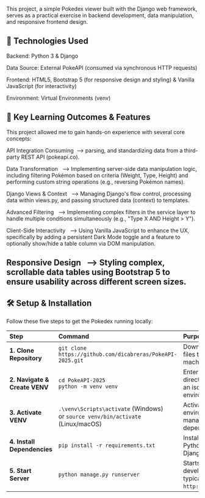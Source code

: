 This project, a simple Pokedex viewer built with the Django web framework, serves as a practical exercise in backend development, data manipulation, and responsive frontend design.

🚀 Technologies Used
-----------------------------------------------------------------------------------------------------------------------------------------------------------------------------------
Backend: Python 3 & Django

Data Source: External PokeAPI (consumed via synchronous HTTP requests)

Frontend: HTML5, Bootstrap 5 (for responsive design and styling) & Vanilla JavaScript (for interactivity)

Environment: Virtual Environments (venv)

🧠 Key Learning Outcomes & Features
-----------------------------------------------------------------------------------------------------------------------------------------------------------------------------------
This project allowed me to gain hands-on experience with several core concepts: <br>

API Integration	Consuming   &nbsp;--> parsing, and standardizing data from a third-party REST API (pokeapi.co). <br>

Data Transformation	       &nbsp; --> Implementing server-side data manipulation logic, including filtering Pokémon based on criteria (Weight, Type, Height) and performing custom string operations (e.g., reversing Pokémon names).<br>

Django Views & Context     &nbsp; -->	Managing Django's flow control, processing data within views.py, and passing structured data (context) to templates.<br>

Advanced Filtering	       &nbsp; --> Implementing complex filters in the service layer to handle multiple conditions simultaneously (e.g., "Type X AND Height > Y").<br>

Client-Side Interactivity	 &nbsp; --> Using Vanilla JavaScript to enhance the UX, specifically by adding a persistent Dark Mode toggle and a feature to optionally show/hide a table column via DOM manipulation.<br>

Responsive Design	        &nbsp;  --> Styling complex, scrollable data tables using Bootstrap 5 to ensure usability across different screen sizes.
--------------------------------------
## 🛠️ Setup & Installation

Follow these five steps to get the Pokedex running locally:

| Step | Command | Purpose |
| :--- | :--- | :--- |
| **1. Clone Repository** | `git clone https://github.com/dicabreras/PokeAPI-2025.git` | Downloads the project files to your local machine. |
| **2. Navigate & Create VENV** | `cd PokeAPI-2025`<br>`python -m venv venv` | Enters the project directory and creates an isolated environment. |
| **3. Activate VENV** | `.\venv\Scripts\activate` (Windows)<br>or `source venv/bin/activate` (Linux/macOS) | Activates the virtual environment to manage dependencies. |
| **4. Install Dependencies** | `pip install -r requirements.txt` | Installs all necessary Python libraries (e.g., Django, requests). |
| **5. Start Server** | `python manage.py runserver` | Starts the Django development server, typically accessible at `http://127.0.0.1:8000`. |

